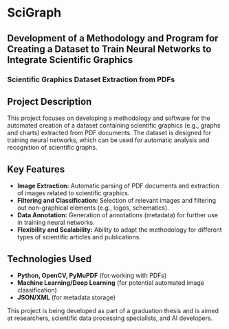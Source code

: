 # SciGraph  

## **Development of a Methodology and Program for Creating a Dataset to Train Neural Networks to Integrate Scientific Graphics**  

### **Scientific Graphics Dataset Extraction from PDFs**  

## **Project Description**  
This project focuses on developing a methodology and software for the automated creation of a dataset containing scientific graphics (e.g., graphs and charts) extracted from PDF documents. The dataset is designed for training neural networks, which can be used for automatic analysis and recognition of scientific graphs.  

## **Key Features**  
- **Image Extraction:** Automatic parsing of PDF documents and extraction of images related to scientific graphics.  
- **Filtering and Classification:** Selection of relevant images and filtering out non-graphical elements (e.g., logos, schematics).  
- **Data Annotation:** Generation of annotations (metadata) for further use in training neural networks.  
- **Flexibility and Scalability:** Ability to adapt the methodology for different types of scientific articles and publications.  

## **Technologies Used**  
- **Python, OpenCV, PyMuPDF** (for working with PDFs)  
- **Machine Learning/Deep Learning** (for potential automated image classification)  
- **JSON/XML** (for metadata storage)  

This project is being developed as part of a graduation thesis and is aimed at researchers, scientific data processing specialists, and AI developers.

